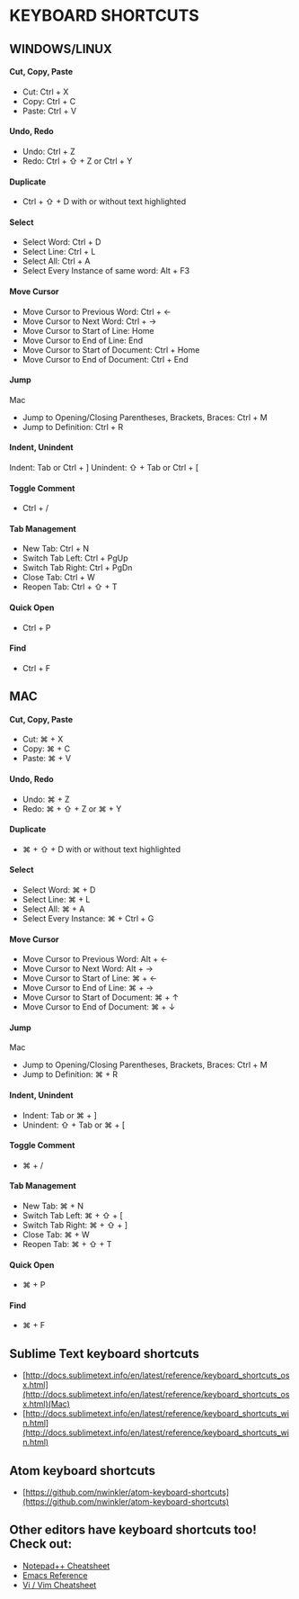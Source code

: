 # KEYBOARD SHORTCUTS

## WINDOWS/LINUX

#### Cut, Copy, Paste

- Cut: Ctrl + X
- Copy: Ctrl + C
- Paste: Ctrl + V

#### Undo, Redo
- Undo: Ctrl + Z
- Redo: Ctrl + ⇧ + Z or Ctrl + Y

#### Duplicate
- Ctrl + ⇧ + D with or without text highlighted

#### Select
- Select Word: Ctrl + D
- Select Line: Ctrl + L
- Select All: Ctrl + A
- Select Every Instance of same word: Alt + F3

#### Move Cursor
- Move Cursor to Previous Word: Ctrl + ←
- Move Cursor to Next Word: Ctrl + →
- Move Cursor to Start of Line: Home
- Move Cursor to End of Line: End
- Move Cursor to Start of Document: Ctrl + Home
- Move Cursor to End of Document: Ctrl + End

#### Jump
Mac
- Jump to Opening/Closing Parentheses, Brackets, Braces: Ctrl + M
- Jump to Definition: Ctrl + R

#### Indent, Unindent
Indent: Tab or Ctrl + ]
Unindent: ⇧ + Tab or Ctrl + [

#### Toggle Comment
- Ctrl + /

#### Tab Management
- New Tab: Ctrl + N
- Switch Tab Left: Ctrl + PgUp
- Switch Tab Right: Ctrl + PgDn
- Close Tab: Ctrl + W
- Reopen Tab: Ctrl + ⇧ + T

#### Quick Open
- Ctrl + P

#### Find
- Ctrl + F

## MAC

#### Cut, Copy, Paste

- Cut: ⌘ + X
- Copy: ⌘ + C
- Paste: ⌘ + V

#### Undo, Redo
- Undo: ⌘ + Z
- Redo: ⌘ + ⇧ + Z or ⌘ + Y

#### Duplicate
- ⌘ + ⇧ + D with or without text highlighted

#### Select
- Select Word: ⌘ + D
- Select Line: ⌘ + L
- Select All: ⌘ + A
- Select Every Instance: ⌘ + Ctrl + G

#### Move Cursor
- Move Cursor to Previous Word: Alt + ←
- Move Cursor to Next Word: Alt + →
- Move Cursor to Start of Line: ⌘ + ←
- Move Cursor to End of Line: ⌘ + →
- Move Cursor to Start of Document: ⌘ + ↑
- Move Cursor to End of Document: ⌘ + ↓

#### Jump
Mac
- Jump to Opening/Closing Parentheses, Brackets, Braces: Ctrl + M
- Jump to Definition: ⌘ + R

#### Indent, Unindent
- Indent: Tab or ⌘ + ]
- Unindent: ⇧ + Tab or ⌘ + [

#### Toggle Comment
- ⌘ + /

#### Tab Management
- New Tab: ⌘ + N
- Switch Tab Left: ⌘ + ⇧ + [
- Switch Tab Right: ⌘ + ⇧ + ]
- Close Tab: ⌘ + W
- Reopen Tab: ⌘ + ⇧ + T

#### Quick Open
- ⌘ + P

#### Find
- ⌘ + F

## Sublime Text keyboard shortcuts
- [http://docs.sublimetext.info/en/latest/reference/keyboard_shortcuts_osx.html](http://docs.sublimetext.info/en/latest/reference/keyboard_shortcuts_osx.html)(Mac)
- [http://docs.sublimetext.info/en/latest/reference/keyboard_shortcuts_win.html](http://docs.sublimetext.info/en/latest/reference/keyboard_shortcuts_win.html)

## Atom keyboard shortcuts
- [https://github.com/nwinkler/atom-keyboard-shortcuts](https://github.com/nwinkler/atom-keyboard-shortcuts)

## Other editors have keyboard shortcuts too! Check out:
- [Notepad++ Cheatsheet](https://drive.google.com/a/udacity.com/file/d/0B86nuTd5nMTKaENHcmliUC1kdnc/edit)
- [Emacs Reference](https://www.gnu.org/software/emacs/refcards/pdf/refcard.pdf)
- [Vi / Vim Cheatsheet](http://www.lagmonster.org/docs/vi.html)